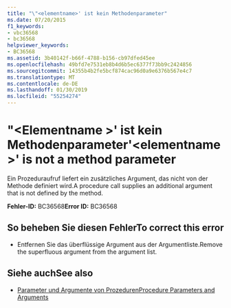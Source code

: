```yaml
---
title: "\"<elementname>' ist kein Methodenparameter"
ms.date: 07/20/2015
f1_keywords:
- vbc36568
- bc36568
helpviewer_keywords:
- BC36568
ms.assetid: 3b40142f-b66f-4788-b156-cb97dfed45ee
ms.openlocfilehash: 49bfd7e7531eb8b4d6b5ec6377f73bb9c2424856
ms.sourcegitcommit: 14355b4b2fe5bcf874cac96d0a9e6376b567e4c7
ms.translationtype: MT
ms.contentlocale: de-DE
ms.lasthandoff: 01/30/2019
ms.locfileid: "55254274"
---
```

# <a name="elementname-is-not-a-method-parameter"></a><span data-ttu-id="e95d1-102">"\<Elementname >' ist kein Methodenparameter</span><span class="sxs-lookup"><span data-stu-id="e95d1-102">'\<elementname>' is not a method parameter</span></span>
<span data-ttu-id="e95d1-103">Ein Prozeduraufruf liefert ein zusätzliches Argument, das nicht von der Methode definiert wird.</span><span class="sxs-lookup"><span data-stu-id="e95d1-103">A procedure call supplies an additional argument that is not defined by the method.</span></span>  
  
 <span data-ttu-id="e95d1-104">**Fehler-ID:** BC36568</span><span class="sxs-lookup"><span data-stu-id="e95d1-104">**Error ID:** BC36568</span></span>  
  
## <a name="to-correct-this-error"></a><span data-ttu-id="e95d1-105">So beheben Sie diesen Fehler</span><span class="sxs-lookup"><span data-stu-id="e95d1-105">To correct this error</span></span>  
  
-   <span data-ttu-id="e95d1-106">Entfernen Sie das überflüssige Argument aus der Argumentliste.</span><span class="sxs-lookup"><span data-stu-id="e95d1-106">Remove the superfluous argument from the argument list.</span></span>  
  
## <a name="see-also"></a><span data-ttu-id="e95d1-107">Siehe auch</span><span class="sxs-lookup"><span data-stu-id="e95d1-107">See also</span></span>
- [<span data-ttu-id="e95d1-108">Parameter und Argumente von Prozeduren</span><span class="sxs-lookup"><span data-stu-id="e95d1-108">Procedure Parameters and Arguments</span></span>](../../visual-basic/programming-guide/language-features/procedures/procedure-parameters-and-arguments.md)

